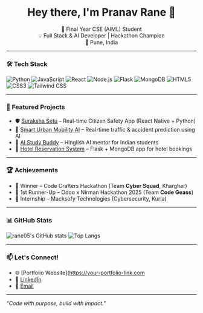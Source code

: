 <h1 align="center">Hey there, I'm Pranav Rane 👋</h1>

<p align="center">
🚀 Final Year CSE (AIML) Student <br/>
💡 Full Stack & AI Developer | Hackathon Champion <br/>
📍 Pune, India
</p>

---

### 🛠️ Tech Stack
![Python](https://img.shields.io/badge/-Python-333?style=flat&logo=python)
![JavaScript](https://img.shields.io/badge/-JavaScript-333?style=flat&logo=javascript)
![React](https://img.shields.io/badge/-React-333?style=flat&logo=react)
![Node.js](https://img.shields.io/badge/-Node.js-333?style=flat&logo=node.js)
![Flask](https://img.shields.io/badge/-Flask-333?style=flat&logo=flask)
![MongoDB](https://img.shields.io/badge/-MongoDB-333?style=flat&logo=mongodb)
![HTML5](https://img.shields.io/badge/-HTML5-333?style=flat&logo=html5)
![CSS3](https://img.shields.io/badge/-CSS3-333?style=flat&logo=css3)
![Tailwind CSS](https://img.shields.io/badge/-TailwindCSS-333?style=flat&logo=tailwind-css)

---

### 🧠 Featured Projects
- 🛡️ [Suraksha Setu](https://github.com/rane05/suraksha-setu) – Real-time Citizen Safety App (React Native + Python)
- 🚦 [Smart Urban Mobility AI](https://github.com/rane05/traffic-ai) – Real-time traffic & accident prediction using AI
- 📘 [AI Study Buddy](https://github.com/rane05/ai-study-buddy) – Hinglish AI mentor for Indian students
- 🏨 [Hotel Reservation System](https://github.com/rane05/hotel-reservation-system) – Flask + MongoDB app for hotel bookings

---

### 🏆 Achievements
- 🥇 Winner – Code Crafters Hackathon (Team **Cyber Squad**, Kharghar)
- 🥈 1st Runner-Up – Odoo x Nirman Hackathon 2025 (Team **Code Geass**)
- 💼 Internship – Macksofy Technologies (Cybersecurity, Kurla)

---

### 📊 GitHub Stats

![rane05's GitHub stats](https://github-readme-stats.vercel.app/api?username=rane05&show_icons=true&theme=tokyonight)
![Top Langs](https://github-readme-stats.vercel.app/api/top-langs/?username=rane05&layout=compact&theme=tokyonight)

---

### 📫 Let's Connect!

- 🌐 [Portfolio Website](https://your-portfolio-link.com
- 💼 [LinkedIn](https://www.linkedin.com/in/pranav-rane-63912528a)
- 📧 [Email](pranavrane733@gmail.com)

---

*“Code with purpose, build with impact.”*
